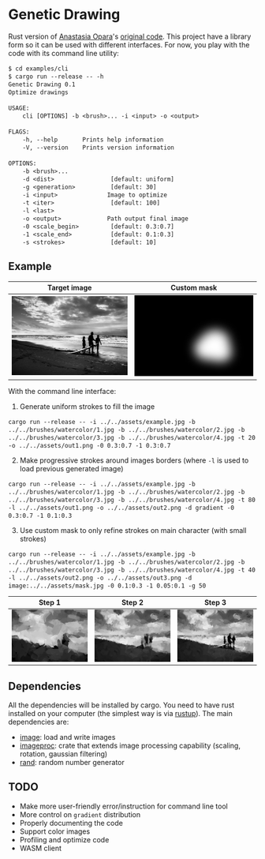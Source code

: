 # Genetic Drawing

Rust version of [Anastasia Opara](https://www.anastasiaopara.com/)'s [original code](https://github.com/anopara/genetic-drawing). This project have a library form so it can be used with different interfaces. For now, you play with the code with its command line utility:

```shell
$ cd examples/cli
$ cargo run --release -- -h
Genetic Drawing 0.1
Optimize drawings

USAGE:
    cli [OPTIONS] -b <brush>... -i <input> -o <output>

FLAGS:
    -h, --help       Prints help information
    -V, --version    Prints version information

OPTIONS:
    -b <brush>...           
    -d <dist>                [default: uniform]
    -g <generation>          [default: 30]
    -i <input>              Image to optimize
    -t <iter>                [default: 100]
    -l <last>               
    -o <output>             Path output final image
    -0 <scale_begin>         [default: 0.3:0.7]
    -1 <scale_end>           [default: 0.1:0.3]
    -s <strokes>             [default: 10]
```

## Example

| <center>Target image</center> | <center>Custom mask</center>|
| ------------ | ----------- |
| ![Target](https://raw.githubusercontent.com/beltegeuse/genetic-drawing-rust/master/assets/example.jpg) | ![Mask](https://raw.githubusercontent.com/beltegeuse/genetic-drawing-rust/master/assets/mask.jpg) |


With the command line interface:
1) Generate uniform strokes to fill the image
```
cargo run --release -- -i ../../assets/example.jpg -b ../../brushes/watercolor/1.jpg -b ../../brushes/watercolor/2.jpg -b ../../brushes/watercolor/3.jpg -b ../../brushes/watercolor/4.jpg -t 20 -o ../../assets/out1.png -0 0.3:0.7 -1 0.3:0.7
```
2) Make progressive strokes around images borders (where `-l` is used to load previous generated image)
```
cargo run --release -- -i ../../assets/example.jpg -b ../../brushes/watercolor/1.jpg -b ../../brushes/watercolor/2.jpg -b ../../brushes/watercolor/3.jpg -b ../../brushes/watercolor/4.jpg -t 80 -l ../../assets/out1.png -o ../../assets/out2.png -d gradient -0 0.3:0.7 -1 0.1:0.3 
```
3) Use custom mask to only refine strokes on main character (with small strokes)
```
cargo run --release -- -i ../../assets/example.jpg -b ../../brushes/watercolor/1.jpg -b ../../brushes/watercolor/2.jpg -b ../../brushes/watercolor/3.jpg -b ../../brushes/watercolor/4.jpg -t 40 -l ../../assets/out2.png -o ../../assets/out3.png -d image:../../assets/mask.jpg -0 0.1:0.3 -1 0.05:0.1 -g 50
```

| <center>Step 1</center> |  <center>Step 2</center> | <center>Step 3</center> | 
| ------------ | ----------- | ----------- |
| ![Target](https://raw.githubusercontent.com/beltegeuse/genetic-drawing-rust/master/assets/out1.png) | ![Target](https://raw.githubusercontent.com/beltegeuse/genetic-drawing-rust/master/assets/out2.png) | ![Target](https://raw.githubusercontent.com/beltegeuse/genetic-drawing-rust/master/assets/out3.png) |

## Dependencies

All the dependencies will be installed by cargo. You need to have rust installed on your computer (the simplest way is via [rustup](https://rustup.rs/)). The main dependencies are:
- [image](https://crates.io/crates/image): load and write images
- [imageproc](https://crates.io/crates/imageproc): crate that extends image processing capability (scaling, rotation, gaussian filtering)
- [rand](https://crates.io/crates/rand): random number generator

## TODO

- Make more user-friendly error/instruction for command line tool
- More control on `gradient` distribution
- Properly documenting the code
- Support color images
- Profiling and optimize code
- WASM client


